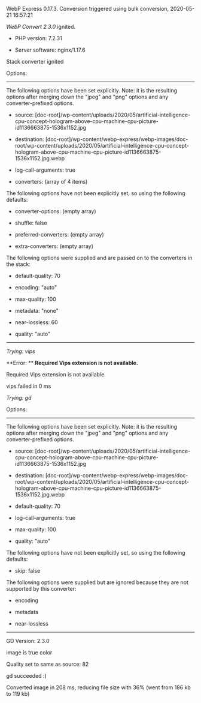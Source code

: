 WebP Express 0.17.3. Conversion triggered using bulk conversion, 2020-05-21 16:57:21

*WebP Convert 2.3.0*  ignited.
- PHP version: 7.2.31
- Server software: nginx/1.17.6

Stack converter ignited

Options:
------------
The following options have been set explicitly. Note: it is the resulting options after merging down the "jpeg" and "png" options and any converter-prefixed options.
- source: [doc-root]/wp-content/uploads/2020/05/artificial-intelligence-cpu-concept-hologram-above-cpu-machine-cpu-picture-id1136663875-1536x1152.jpg
- destination: [doc-root]/wp-content/webp-express/webp-images/doc-root/wp-content/uploads/2020/05/artificial-intelligence-cpu-concept-hologram-above-cpu-machine-cpu-picture-id1136663875-1536x1152.jpg.webp
- log-call-arguments: true
- converters: (array of 4 items)

The following options have not been explicitly set, so using the following defaults:
- converter-options: (empty array)
- shuffle: false
- preferred-converters: (empty array)
- extra-converters: (empty array)

The following options were supplied and are passed on to the converters in the stack:
- default-quality: 70
- encoding: "auto"
- max-quality: 100
- metadata: "none"
- near-lossless: 60
- quality: "auto"
------------


*Trying: vips* 

**Error: ** **Required Vips extension is not available.** 
Required Vips extension is not available.
vips failed in 0 ms

*Trying: gd* 

Options:
------------
The following options have been set explicitly. Note: it is the resulting options after merging down the "jpeg" and "png" options and any converter-prefixed options.
- source: [doc-root]/wp-content/uploads/2020/05/artificial-intelligence-cpu-concept-hologram-above-cpu-machine-cpu-picture-id1136663875-1536x1152.jpg
- destination: [doc-root]/wp-content/webp-express/webp-images/doc-root/wp-content/uploads/2020/05/artificial-intelligence-cpu-concept-hologram-above-cpu-machine-cpu-picture-id1136663875-1536x1152.jpg.webp
- default-quality: 70
- log-call-arguments: true
- max-quality: 100
- quality: "auto"

The following options have not been explicitly set, so using the following defaults:
- skip: false

The following options were supplied but are ignored because they are not supported by this converter:
- encoding
- metadata
- near-lossless
------------

GD Version: 2.3.0
image is true color
Quality set to same as source: 82
gd succeeded :)

Converted image in 208 ms, reducing file size with 36% (went from 186 kb to 119 kb)
